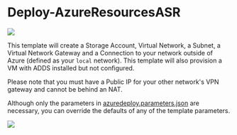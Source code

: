 # Deploy-AzureResourcesASR

<a href="https%3A%2F%2Fraw.githubusercontent.com%2Fmharrison0224%2Fnew-asrconfig%2Fmaster%2Fazuredeploy.json" target="_blank">
    <img src="http://azuredeploy.net/deploybutton.png"/>
</a>

This template will create a Storage Account, Virtual Network, a Subnet, a Virtual Network Gateway and a Connection to your network outside of Azure (defined as your `local` network). This template will also provision a VM with ADDS installed but not configured. 

Please note that you must have a Public IP for your other network's VPN gateway and cannot be behind an NAT.

Although only the parameters in [azuredeploy.parameters.json](./azuredeploy.parameters.json) are necessary, you can override the defaults of any of the template parameters.

<a href="http://www.concurrency.com/"><img src="http://ww1.prweb.com/prfiles/2010/03/25/3124544/Concurency.jpg"/></a>

